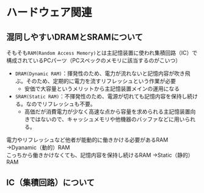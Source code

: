 # ハードウェア関連


## 混同しやすいDRAMとSRAMについて
そもそも`RAM(Random Access Memory)`とは主記憶装置に使われ集積回路（IC）で構成されているPCパーツ（PCスペックのメモリに該当するのがこいつ）<br>
- `DRAM(Dynamic RAM)`：揮発性のため、電力が流れないと記憶内容が吹き飛ぶ。そのため、定期的に電力を流すリフレッシュという作業が必要
    - 安価で大容量というメリットから主記憶装置メインの運用になる
- `SRAM(Static RAM)`：不揮発性のため、電源が切れても記憶内容を保持し続ける。なのでリフレッシュも不要。
    - 高価だが消費電力が少なく高速な点から容量を求められる主記憶装置向きではないので、キャッシュメモリや他機器のバッファなどに用いられる。<br>
    
電力やリフレッシュなど他者が能動的に働きかける必要があるRAM →Dyanamic（動的）RAM<br>
こっちから働きかけなくても、記憶内容を保持し続けるRAM →Static（静的）RAM

## IC（集積回路）について
